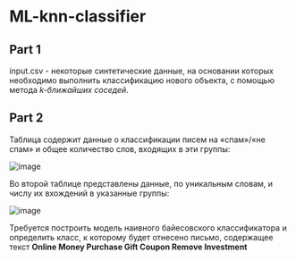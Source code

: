# ML-knn-classifier

## Part 1
input.csv - некоторые синтетические данные, на основании которых необходимо выполнить классификацию нового объекта, с помощью метода _k-ближайших соседей_.

## Part 2
Таблица содержит данные о классификации писем на «спам»/«не спам» и общее количество слов, входящих в эти группы:

![image](https://github.com/ZuevaDarya/ML-knn-classifier/assets/80260736/544b15f8-aaf1-4d45-a721-69c291b86a39)

Во второй таблице представлены данные, по уникальным словам, и числу их вхождений в указанные группы:

![image](https://github.com/ZuevaDarya/ML-knn-classifier/assets/80260736/3fd12185-61b3-4153-8837-80c08532d557)

Требуется построить модель наивного байесовского классификатора и определить класс, к которому будет отнесено письмо, содержащее текст **Online Money Purchase Gift Coupon Remove Investment**
